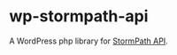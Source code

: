 # wp-stormpath-api
A WordPress php library for [StormPath API](https://docs.stormpath.com/rest/product-guide/latest/).
